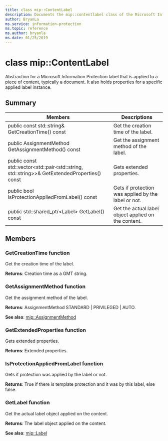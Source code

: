 ```yaml
---
title: class mip::ContentLabel 
description: Documents the mip::contentlabel class of the Microsoft Information Protection (MIP) SDK.
author: BryanLa
ms.service: information-protection
ms.topic: reference
ms.author: bryanla
ms.date: 01/25/2019
---
```


# class mip::ContentLabel 
Abstraction for a Microsoft Information Protection label that is applied to a piece of content, typically a document.
It also holds properties for a specific applied label instance.
  
## Summary
 Members                        | Descriptions                                
--------------------------------|---------------------------------------------
public const std::string& GetCreationTime() const  |  Get the creation time of the label.
public AssignmentMethod GetAssignmentMethod() const  |  Get the assignment method of the label.
public const std::vector\<std::pair\<std::string, std::string\>\>& GetExtendedProperties() const  |  Gets extended properties.
public bool IsProtectionAppliedFromLabel() const  |  Gets if protection was applied by the label or not.
public std::shared_ptr\<Label\> GetLabel() const  |  Get the actual label object applied on the content.
  
## Members
  
### GetCreationTime function
Get the creation time of the label.

  
**Returns**: Creation time as a GMT string.
  
### GetAssignmentMethod function
Get the assignment method of the label.

  
**Returns**: AssignmentMethod STANDARD | PRIVILEGED | AUTO. 
  
**See also**: [mip::AssignmentMethod](mip-enums-and-structs.md#assignmentmethod)
  
### GetExtendedProperties function
Gets extended properties.

  
**Returns**: Extended properties.
  
### IsProtectionAppliedFromLabel function
Gets if protection was applied by the label or not.

  
**Returns**: True if there is template protection and it was by this label, else false.
  
### GetLabel function
Get the actual label object applied on the content.

  
**Returns**: The label object applied on the content. 
  
**See also**: [mip::Label](class_mip_label.md)